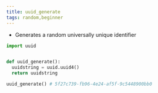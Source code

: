 ```yaml
---
title: uuid_generate
tags: random,beginner
---
```




- Generates a random universally unique identifier

```py
import uuid


def uuid_generate():
  uuidstring = uuid.uuid4()
  return uuidstring
```

```py
uuid_generate() # 5f27c739-fb96-4e24-af5f-9c5448900bb0
```
